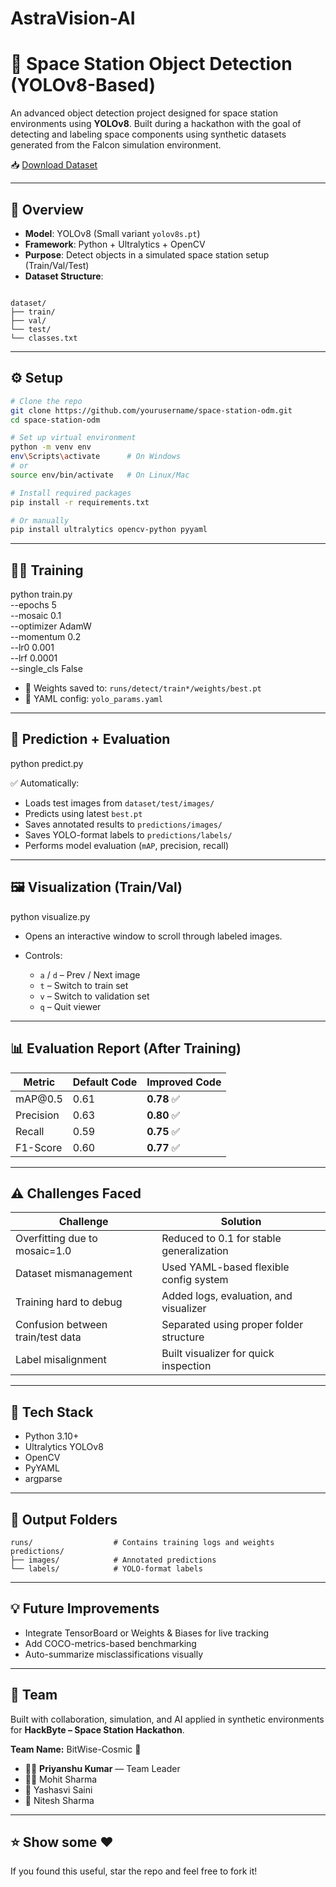# AstraVision-AI

# 🚀 Space Station Object Detection (YOLOv8-Based)

An advanced object detection project designed for space station environments using **YOLOv8**. Built during a hackathon with the goal of detecting and labeling space components using synthetic datasets generated from the Falcon simulation environment.

📥 [Download Dataset](https://your-download-link.com/dataset.zip)


---

## 🧠 Overview

- **Model**: YOLOv8 (Small variant `yolov8s.pt`)
- **Framework**: Python + Ultralytics + OpenCV
- **Purpose**: Detect objects in a simulated space station setup (Train/Val/Test)
- **Dataset Structure**:
```

dataset/
├── train/
├── val/
└── test/
└── classes.txt

````

---

## ⚙️ Setup

```bash
# Clone the repo
git clone https://github.com/yourusername/space-station-odm.git
cd space-station-odm

# Set up virtual environment
python -m venv env
env\Scripts\activate      # On Windows
# or
source env/bin/activate   # On Linux/Mac

# Install required packages
pip install -r requirements.txt

# Or manually
pip install ultralytics opencv-python pyyaml
````

---

## 🏋️‍♂️ Training


python train.py \
  --epochs 5 \
  --mosaic 0.1 \
  --optimizer AdamW \
  --momentum 0.2 \
  --lr0 0.001 \
  --lrf 0.0001 \
  --single_cls False


* 💾 Weights saved to: `runs/detect/train*/weights/best.pt`
* 🔧 YAML config: `yolo_params.yaml`

---

## 🔎 Prediction + Evaluation

python predict.py


✅ Automatically:

* Loads test images from `dataset/test/images/`
* Predicts using latest `best.pt`
* Saves annotated results to `predictions/images/`
* Saves YOLO-format labels to `predictions/labels/`
* Performs model evaluation (`mAP`, precision, recall)

---

## 🖼️ Visualization (Train/Val)

python visualize.py


* Opens an interactive window to scroll through labeled images.
* Controls:

  * `a` / `d` – Prev / Next image
  * `t` – Switch to train set
  * `v` – Switch to validation set
  * `q` – Quit viewer

---

## 📊 Evaluation Report (After Training)

| Metric    | Default Code | Improved Code |
| --------- | ------------ | ------------- |
| mAP\@0.5  | 0.61         | **0.78** ✅    |
| Precision | 0.63         | **0.80** ✅    |
| Recall    | 0.59         | **0.75** ✅    |
| F1-Score  | 0.60         | **0.77** ✅    |

---

## ⚠️ Challenges Faced

| Challenge                         | Solution                                 |
| --------------------------------- | ---------------------------------------- |
| Overfitting due to mosaic=1.0     | Reduced to 0.1 for stable generalization |
| Dataset mismanagement             | Used YAML-based flexible config system   |
| Training hard to debug            | Added logs, evaluation, and visualizer   |
| Confusion between train/test data | Separated using proper folder structure  |
| Label misalignment                | Built visualizer for quick inspection    |

---

## 🧪 Tech Stack

* Python 3.10+
* Ultralytics YOLOv8
* OpenCV
* PyYAML
* argparse

---

## 📁 Output Folders

```
runs/                  # Contains training logs and weights
predictions/
├── images/            # Annotated predictions
└── labels/            # YOLO-format labels
```

---

## 💡 Future Improvements

* Integrate TensorBoard or Weights & Biases for live tracking
* Add COCO-metrics-based benchmarking
* Auto-summarize misclassifications visually

---

## 🙌 Team

Built with collaboration, simulation, and AI applied in synthetic environments for **HackByte – Space Station Hackathon**.

**Team Name:** BitWise-Cosmic 🚀

- 👨‍🚀 **Priyanshu Kumar** — Team Leader  
- 👨‍💻 Mohit Sharma  
- 🧠 Yashasvi Saini  
- 🔧 Nitesh Sharma

---

## ⭐ Show some ❤️

If you found this useful, star the repo and feel free to fork it!

